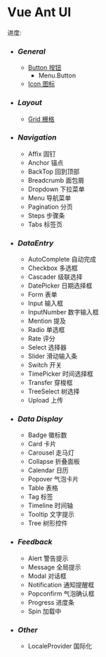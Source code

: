 # Vue Ant UI

进度:
- ### *General*
  - <done>[Button 按钮](/button)</done>
    - <todo>Menu.Button</todo>
  - <done>[Icon 图标](/icon)</done>
- ### *Layout*
  - <done>[Grid 栅格](/grid)</done>
- ### *Navigation*
  - <todo>Affix 固钉</todo>
  - <todo>Anchor 锚点</todo>
  - <todo>BackTop 回到顶部</todo>
  - <todo>Breadcrumb 面包屑</todo>
  - <todo>Dropdown 下拉菜单</todo>
  - <todo>Menu 导航菜单</todo>
  - <todo>Pagination 分页</todo>
  - <todo>Steps 步骤条</todo>
  - <todo>Tabs 标签页</todo>
- ### *DataEntry*
  - <todo>AutoComplete 自动完成</todo>
  - <todo>Checkbox 多选框</todo>
  - <todo>Cascader 级联选择</todo>
  - <todo>DatePicker 日期选择框</todo>
  - <todo>Form 表单</todo>
  - <todo>Input 输入框</todo>
  - <todo>InputNumber 数字输入框</todo>
  - <todo>Mention 提及</todo>
  - <todo>Radio 单选框</todo>
  - <todo>Rate 评分</todo>
  - <todo>Select 选择器</todo>
  - <todo>Slider 滑动输入条</todo>
  - <todo>Switch 开关</todo>
  - <todo>TimePicker 时间选择框</todo>
  - <todo>Transfer 穿梭框</todo>
  - <todo>TreeSelect 树选择</todo>
  - <todo>Upload 上传</todo>
- ### *Data Display*
  - <todo>Badge 徽标数</todo>
  - <todo>Card 卡片</todo>
  - <todo>Carousel 走马灯</todo>
  - <todo>Collapse 折叠面板</todo>
  - <todo>Calendar 日历</todo>
  - <todo>Popover 气泡卡片</todo>
  - <todo>Table 表格</todo>
  - <todo>Tag 标签</todo>
  - <todo>Timeline 时间轴</todo>
  - <todo>Tooltip 文字提示</todo>
  - <todo>Tree 树形控件</todo>
- ### *Feedback*
  - <todo>Alert 警告提示</todo>
  - <todo>Message 全局提示</todo>
  - <todo>Modal 对话框</todo>
  - <todo>Notification 通知提醒框</todo>
  - <todo>Popconfirm 气泡确认框</todo>
  - <todo>Progress 进度条</todo>
  - <todo>Spin 加载中</todo>
- ### *Other*
  - <todo>LocaleProvider 国际化</todo>
<script>
export default {
  components: {
    todo: {
      render(h) {
        return h('div', {
          class: 'todo'
        }, this.$slots.default)
      }
    },
    done: {
      render(h) {
        return h('div', {
          class: ['todo', 'done']
        }, this.$slots.default)
      }
    }
  }
}
</script>
<style scoped>
  .todo{
    position: relative;
    padding-left: 20px;
    display: inline-block;
    height: 20px;
  }
  .todo:before{
    display: block;
    content: ' ';
    position: absolute;
    left: 0;
    top: 4px;
    width: 14px;
    height: 14px;
    border: 1px solid #000;
    border-radius: 2px;
    margin-right: 4px;
  }
  .todo.done:after{
    position: absolute;
    display: block;
    content: ' ';
    left: 0;
    top: 6px;
    width: 6px;
    height: 14px;
    border-style: solid;
    border-width: 0 2px 2px 0;
    border-color: #000;
    transform: rotate(45deg) translate3d(0px, -7px , 0)
  }
</style>
